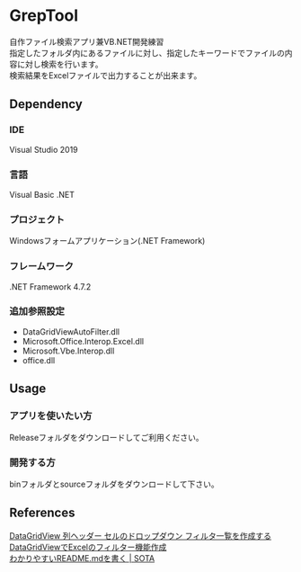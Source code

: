# GrepTool
自作ファイル検索アプリ兼VB.NET開発練習<br>
指定したフォルダ内にあるファイルに対し、指定したキーワードでファイルの内容に対し検索を行います。<br>
検索結果をExcelファイルで出力することが出来ます。

## Dependency
### IDE
Visual Studio 2019
### 言語
Visual Basic .NET
### プロジェクト
Windowsフォームアプリケーション(.NET Framework)
### フレームワーク
.NET Framework 4.7.2
### 追加参照設定
 - DataGridViewAutoFilter.dll
 - Microsoft.Office.Interop.Excel.dll
 - Microsoft.Vbe.Interop.dll
 - office.dll
 
## Usage
### アプリを使いたい方
Releaseフォルダをダウンロードしてご利用ください。
### 開発する方
binフォルダとsourceフォルダをダウンロードして下さい。
 
## References
[DataGridView 列ヘッダー セルのドロップダウン フィルタ一覧を作成する](https://memo-c-sharp.blogspot.com/2015/09/datagridview.html)<br>
[DataGridViewでExcelのフィルター機能作成](https://umedarc.wordpress.com/2015/02/09/datagridview%E3%81%A7excel%E3%81%AE%E3%83%95%E3%82%A3%E3%83%AB%E3%82%BF%E3%83%BC%E6%A9%9F%E8%83%BD%E4%BD%9C%E6%88%90/)<br>
[わかりやすいREADME.mdを書く | SOTA](https://deeeet.com/writing/2014/07/31/readme/)<br>

